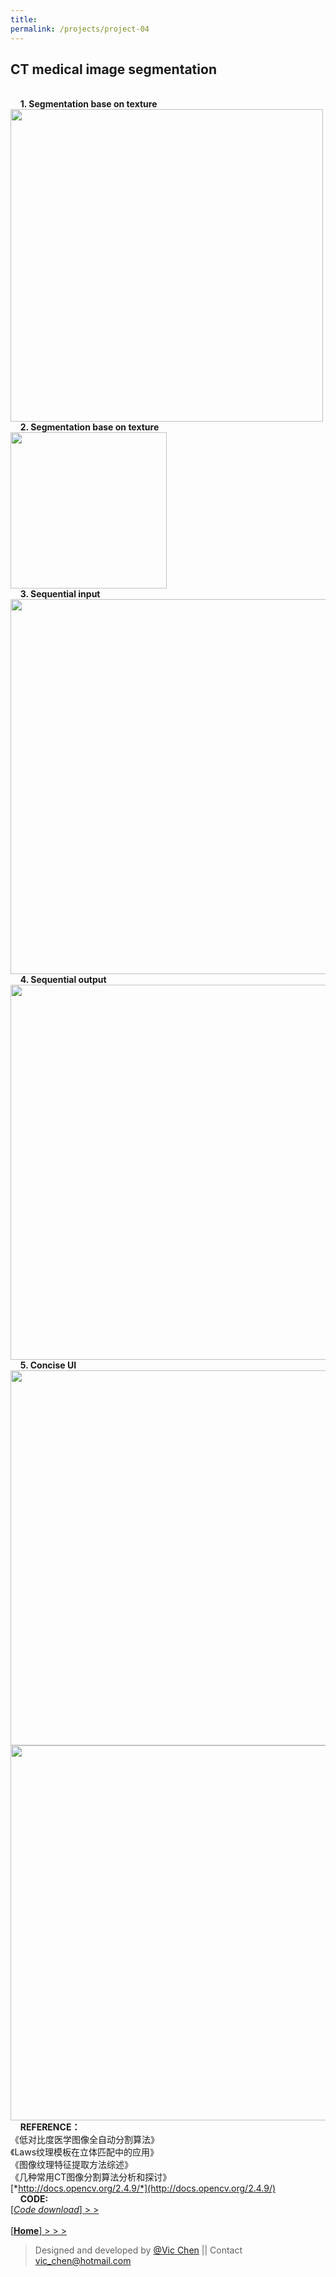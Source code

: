 ```yaml
---
title: 
permalink: /projects/project-04
---
```

  
CT medical image segmentation
---  
&nbsp;  
&nbsp; &nbsp; **1. Segmentation base on texture**  
<img src="http://viccwq.github.io/material/projects/bunny-segment-01.jpg" width="500">    
&nbsp; &nbsp; **2. Segmentation base on texture**  
<img src="http://viccwq.github.io/material/projects/bunny-segment-02.jpg" width="250">  
&nbsp; &nbsp; **3. Sequential input**  
<img src="http://viccwq.github.io/material/projects/bunny-segment-03.jpg" width="600">  
&nbsp; &nbsp; **4. Sequential output**  
<img src="http://viccwq.github.io/material/projects/bunny-segment-04.jpg" width="600">  
&nbsp; &nbsp; **5. Concise UI**  
<img src="http://viccwq.github.io/material/projects/bunny-segment-05.jpg" width="600">  
<img src="http://viccwq.github.io/material/projects/bunny-segment-06.jpg" width="600">   
&nbsp; &nbsp; **REFERENCE：**  
《低对比度医学图像全自动分割算法》   
《Laws纹理模板在立体匹配中的应用》   
《图像纹理特征提取方法综述》   
《几种常用CT图像分割算法分析和探讨》   
[*http://docs.opencv.org/2.4.9/*](http://docs.opencv.org/2.4.9/)  
&nbsp; &nbsp; **CODE:**  
[[*Code download*]  > >](https://github.com/viccwq/win_solution/tree/master/bunny)  
&nbsp;  
[[**Home**]  > > >](/)  

>Designed and developed by [@Vic Chen](http://blog.csdn.net/k_shmily) \|\| Contact <a href="mailto:vic_chen@hotmail.com" class="email" title="联系邮箱">vic_chen@hotmail.com</a>